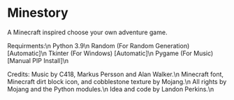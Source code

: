 # Minestory
A Minecraft inspired choose your own adventure game.

Requirments:\n
Python 3.9\n
Random (For Random Generation) [Automatic]\n
Tkinter (For Windows) [Automatic]\n
Pygame (For Music) [Manual PIP Install]\n

Credits:
Music by C418, Markus Persson and Alan Walker.\n
Minecraft font, Minecraft dirt block icon, and cobblestone texture by Mojang.\n
All rights by Mojang and the Python modules.\n
Idea and code by Landon Perkins.\n
